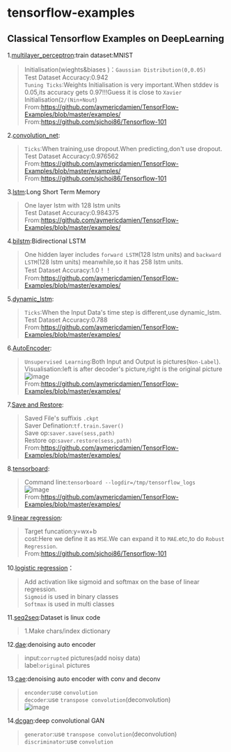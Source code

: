 # tensorflow-examples
Classical Tensorflow Examples on DeepLearning
---------------------------------------------
1.<a href="https://github.com/mjDelta/tensorflow-examples/blob/master/multilayer_perceptron.py">multilayer_perceptron</a>:train dataset:MNIST</br>
>Initialisation(wieghts&biases )：`Gaussian Distribution(0,0.05)`</br>
  Test Dataset Accuracy:0.942</br>
  `Tuning Ticks`:Weights Initialisation is very important.When stddev is 0.05,its accuracy gets 0.97!!!Guess it is close to `Xavier` Initialisation(`2/(Nin+Nout`)</br>
  From:https://github.com/aymericdamien/TensorFlow-Examples/blob/master/examples/ </br>
  From:https://github.com/sjchoi86/Tensorflow-101</br>

2.<a href="https://github.com/mjDelta/tensorflow-examples/blob/master/convolution_net.py">convolution_net</a>:</br>
  >`Ticks`:When training,use dropout.When predicting,don't use dropout.</br>
  Test Dataset Accuracy:0.976562</br>
  From:https://github.com/aymericdamien/TensorFlow-Examples/blob/master/examples/ </br>
	From:https://github.com/sjchoi86/Tensorflow-101</br>

  
3.<a href="https://github.com/mjDelta/tensorflow-examples/blob/master/lstm.py">lstm</a>:Long Short Term Memory</br>
  >One layer lstm with 128 lstm units</br>
  Test Dataset Accuracy:0.984375</br>
  From:https://github.com/aymericdamien/TensorFlow-Examples/blob/master/examples/ </br>

  
4.<a href="https://github.com/mjDelta/tensorflow-examples/blob/master/bilstm.py">bilstm</a>:Bidirectional LSTM</br>
  >One hidden layer includes `forward LSTM`(128 lstm units) and `backward LSTM`(128 lstm units) meanwhile,so it has 258 lstm units.</br>
  Test Dataset Accuracy:1.0！！</br>
  From:https://github.com/aymericdamien/TensorFlow-Examples/blob/master/examples/ </br>

5.<a href="https://github.com/mjDelta/tensorflow-examples/blob/master/dynamic_lstm.py">dynamic_lstm</a>:</br>
>`Ticks`:When the Input Data's time step is different,use dynamic_lstm.</br>
Test Dataset Accuracy:0.788</br>
From:https://github.com/aymericdamien/TensorFlow-Examples/blob/master/examples/ </br>

6.<a href="https://github.com/mjDelta/tensorflow-examples/blob/master/autoencoder.py">AutoEncoder</a>:</br>
>`Unsupervised Learning`:Both Input and Output is pictures(`Non-Label`).</br>
Visualisation:left is after decoder's picture,right is the original picture</br>
![image](https://github.com/mjDelta/tensorflow-examples/blob/master/imgs/figure_1.PNG)</br>
From:https://github.com/aymericdamien/TensorFlow-Examples/blob/master/examples/ </br>

7.<a href="https://github.com/mjDelta/tensorflow-examples/blob/master/save_restore_model.py">Save and Restore</a>:</br>
>Saved File's suffixis `.ckpt`</br>
Saver Defination:`tf.train.Saver()`</br>
Save op:`saver.save(sess,path)`</br>
Restore op:`saver.restore(sess,path)`</br>
From:https://github.com/aymericdamien/TensorFlow-Examples/blob/master/examples/ </br>

8.<a href="https://github.com/mjDelta/tensorflow-examples/blob/master/tensorboard_advance.py">tensorboard</a>:</br>
>Command line:`tensorboard --logdir=/tmp/tensorflow_logs`</br>
![image](https://github.com/mjDelta/tensorflow-examples/blob/master/imgs/tensorboard.PNG)</br>
From:https://github.com/aymericdamien/TensorFlow-Examples/blob/master/examples/ </br>

9.<a href="https://github.com/mjDelta/tensorflow-examples/blob/master/linear_regression.py">linear regression</a>:</br>
>Target funcation:y=wx+b</br>
cost:Here we define it as `MSE`.We can expand it to `MAE`.etc,to do `Robust Regression`.</br>
From:https://github.com/sjchoi86/Tensorflow-101</br>

10.<a href="https://github.com/mjDelta/tensorflow-examples/blob/master/logistic_regression.py">logistic regression<a/>：</br>
>Add activation like sigmoid and softmax on the base of linear regression.</br>
`Sigmoid` is used in binary classes</br>
`Softmax` is used in multi	classes</br>

11.<a href="https://github.com/mjDelta/tensorflow-examples/blob/master/seq2seq.py">seq2seq</a>:Dataset is linux code</br>
>1.Make chars/index dictionary

12.<a href="https://github.com/mjDelta/tensorflow-examples/blob/master/dae.py">dae</a>:denoising auto encoder</br>
>input:`corrupted` pictures(add noisy data)</br>
label:`original` pictures</br>

13.<a href="https://github.com/mjDelta/tensorflow-examples/blob/master/cae.py">cae</a>:denoising auto encoder with conv and deconv</br>
>`enconder`:use `convolution`</br>
`decoder`:use `transpose convolution`(deconvolution)</br>
![image](https://github.com/mjDelta/tensorflow-examples/blob/master/imgs/cae5.png)</br>

14.<a href="https://github.com/mjDelta/tensorflow-examples/blob/master/dcgan.py">dcgan</a>:deep convolutional GAN</br>
>`generator`:use `transpose convolution`(deconvolution)</br>
`discriminator`:use `convolution`</br>


